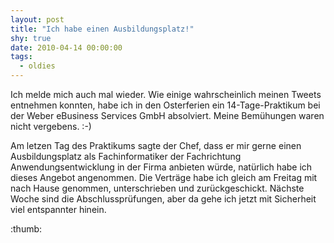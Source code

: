 ```yaml
---
layout: post
title: "Ich habe einen Ausbildungsplatz!"
shy: true
date: 2010-04-14 00:00:00
tags:
  - oldies
---
```


Ich melde mich auch mal wieder. Wie einige wahrscheinlich meinen Tweets
entnehmen konnten, habe ich in den Osterferien ein 14-Tage-Praktikum bei der
Weber eBusiness Services GmbH absolviert. Meine Bemühungen waren nicht
vergebens. :-)

Am letzen Tag des Praktikums sagte der Chef, dass er mir gerne einen
Ausbildungsplatz als Fachinformatiker der Fachrichtung Anwendungsentwicklung in
der Firma anbieten würde, natürlich habe ich dieses Angebot angenommen. Die
Verträge habe ich gleich am Freitag mit nach Hause genommen, unterschrieben und
zurückgeschickt. Nächste Woche sind die Abschlussprüfungen, aber da gehe ich
jetzt mit Sicherheit viel entspannter hinein.

:thumb:
